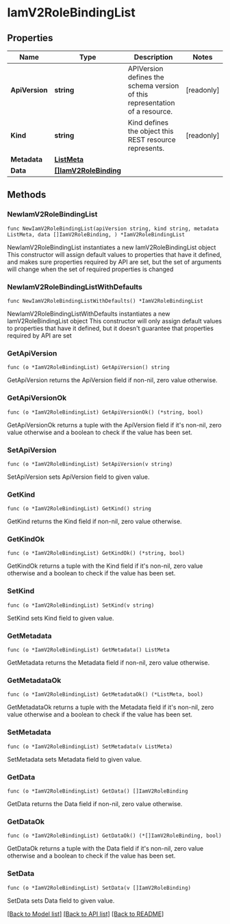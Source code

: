 # IamV2RoleBindingList

## Properties

Name | Type | Description | Notes
------------ | ------------- | ------------- | -------------
**ApiVersion** | **string** | APIVersion defines the schema version of this representation of a resource. | [readonly] 
**Kind** | **string** | Kind defines the object this REST resource represents. | [readonly] 
**Metadata** | [**ListMeta**](ListMeta.md) |  | 
**Data** | [**[]IamV2RoleBinding**](IamV2RoleBinding.md) |  | 

## Methods

### NewIamV2RoleBindingList

`func NewIamV2RoleBindingList(apiVersion string, kind string, metadata ListMeta, data []IamV2RoleBinding, ) *IamV2RoleBindingList`

NewIamV2RoleBindingList instantiates a new IamV2RoleBindingList object
This constructor will assign default values to properties that have it defined,
and makes sure properties required by API are set, but the set of arguments
will change when the set of required properties is changed

### NewIamV2RoleBindingListWithDefaults

`func NewIamV2RoleBindingListWithDefaults() *IamV2RoleBindingList`

NewIamV2RoleBindingListWithDefaults instantiates a new IamV2RoleBindingList object
This constructor will only assign default values to properties that have it defined,
but it doesn't guarantee that properties required by API are set

### GetApiVersion

`func (o *IamV2RoleBindingList) GetApiVersion() string`

GetApiVersion returns the ApiVersion field if non-nil, zero value otherwise.

### GetApiVersionOk

`func (o *IamV2RoleBindingList) GetApiVersionOk() (*string, bool)`

GetApiVersionOk returns a tuple with the ApiVersion field if it's non-nil, zero value otherwise
and a boolean to check if the value has been set.

### SetApiVersion

`func (o *IamV2RoleBindingList) SetApiVersion(v string)`

SetApiVersion sets ApiVersion field to given value.


### GetKind

`func (o *IamV2RoleBindingList) GetKind() string`

GetKind returns the Kind field if non-nil, zero value otherwise.

### GetKindOk

`func (o *IamV2RoleBindingList) GetKindOk() (*string, bool)`

GetKindOk returns a tuple with the Kind field if it's non-nil, zero value otherwise
and a boolean to check if the value has been set.

### SetKind

`func (o *IamV2RoleBindingList) SetKind(v string)`

SetKind sets Kind field to given value.


### GetMetadata

`func (o *IamV2RoleBindingList) GetMetadata() ListMeta`

GetMetadata returns the Metadata field if non-nil, zero value otherwise.

### GetMetadataOk

`func (o *IamV2RoleBindingList) GetMetadataOk() (*ListMeta, bool)`

GetMetadataOk returns a tuple with the Metadata field if it's non-nil, zero value otherwise
and a boolean to check if the value has been set.

### SetMetadata

`func (o *IamV2RoleBindingList) SetMetadata(v ListMeta)`

SetMetadata sets Metadata field to given value.


### GetData

`func (o *IamV2RoleBindingList) GetData() []IamV2RoleBinding`

GetData returns the Data field if non-nil, zero value otherwise.

### GetDataOk

`func (o *IamV2RoleBindingList) GetDataOk() (*[]IamV2RoleBinding, bool)`

GetDataOk returns a tuple with the Data field if it's non-nil, zero value otherwise
and a boolean to check if the value has been set.

### SetData

`func (o *IamV2RoleBindingList) SetData(v []IamV2RoleBinding)`

SetData sets Data field to given value.



[[Back to Model list]](../README.md#documentation-for-models) [[Back to API list]](../README.md#documentation-for-api-endpoints) [[Back to README]](../README.md)


